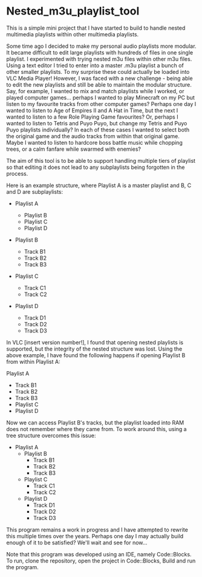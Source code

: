 # Nested_m3u_playlist_tool

This is a simple mini project that I have started to build to handle nested multimedia playlists within other multimedia playlists.

Some time ago I decided to make my personal audio playlists more modular.
It became difficult to edit large playlists with hundreds of files in one single playlist.
I experimented with trying nested m3u files within other m3u files.
Using a text editor I tried to enter into a master .m3u playlist a bunch of other smaller playlists.
To my surprise these could actually be loaded into VLC Media Player!
However, I was faced with a new challenge - being able to edit the new playlists and still be able to maintain the modular structure.
Say, for example, I wanted to mix and match playlists while I worked, or played computer games... perhaps I wanted to play Minecraft on my PC but listen to my favourite tracks from other computer games?
Perhaps one day I wanted to listen to Age of Empires II and A Hat in Time, but the next I wanted to listen to a few Role Playing Game favourites?
Or, perhaps I wanted to listen to Tetris and Puyo Puyo, but change my Tetris and Puyo Puyo playlists individually?
In each of these cases I wanted to select both the original game and the audio tracks from within that original game.
Maybe I wanted to listen to hardcore boss battle music while chopping trees, or a calm fanfare while swarmed with enemies?

The aim of this tool is to be able to support handling multiple tiers of playlist so that editing it does not lead to any subplaylists being forgotten in the process.

Here is an example structure, where Playlist A is a master playlist and B, C and D are subplaylists:

- Playlist A
  - Playlist B
  - Playlist C
  - Playlist D

- Playlist B
  - Track B1
  - Track B2
  - Track B3
- Playlist C
  - Track C1
  - Track C2
- Playlist D
  - Track D1
  - Track D2
  - Track D3
  
In VLC [insert version number!], I found that opening nested playlists is supported, but the integrity of the nested structure was lost.
Using the above example, I have found the following happens if opening Playlist B from within Playlist A:

Playlist A
  - Track B1
  - Track B2
  - Track B3
  - Playlist C
  - Playlist D
  
Now we can access Playlist B's tracks, but the playlist loaded into RAM does not remember where they came from.
To work around this, using a tree structure overcomes this issue:

- Playlist A
  - Playlist B
    - Track B1
    - Track B2
    - Track B3
  - Playlist C
    - Track C1
    - Track C2
  - Playlist D
    - Track D1
    - Track D2
    - Track D3

This program remains a work in progress and I have attempted to rewrite this multiple times over the years.
Perhaps one day I may actually build enough of it to be satisfied?
We'll wait and see for now...

Note that this program was developed using an IDE, namely Code::Blocks.
To run, clone the repository, open the project in Code::Blocks, Build and run the program.
